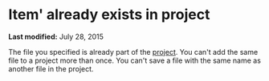 
# Item' already exists in project

 **Last modified:** July 28, 2015

The file you specified is already part of the  [project](b8bdf64f-5920-1ae9-16d0-b26d09524a30.md). You can't add the same file to a project more than once. You can't save a file with the same name as another file in the project.

